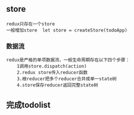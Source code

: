 ## store
    redux只存在一个store
    一般增加store  let store = createStore(todoApp)
### 数据流
    redux是严格的单项数据流，一般生命周期存在以下四个步骤：
        1调用store.dispatch(action)
        2.redux store传入reducer函数
        3.根reducer把多个reducer合并成单一state树
        4.store保存reducer返回完整state树
## 完成todolist
